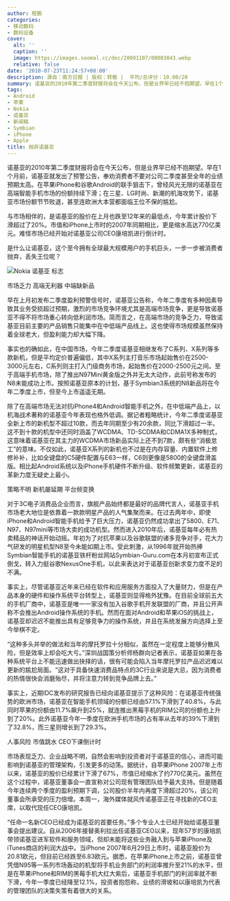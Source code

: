 ```yaml
---
author: 程鹏
categories:
- 移动数码
- 数码设备
cover:
  alt: ''
  caption: ''
  image: https://images.soomal.cc/doc/20091107/00003043.webp
  relative: false
date: '2010-07-23T11:24:57+08:00'
description: 源自：南方日报 | 版权：转载 |  平均/总评分：10.00/20
summary: 诺基亚的2010年第二季度财报将会在今天公布，但是业界早已经不抱期望。早在1个月前，诺基亚就发出了预警公告，奉劝消费者不要对公司二季度甚至全年的业绩预期太高。在苹果iPhone和谷歌Android的联手狙击下，曾经风光无限的诺基亚在高端智能手机市场的份额持续下滑；在三星、LG时尚、新潮的机海攻势下，诺基亚市场份额节节败退，甚至连欧洲大本营都面临王位不保的尴尬
tags:
- Android
- 苹果
- Nokia
- 诺基亚
- 新闻稿
- Symbian
- iPhone
- Apple
title: 抛弃诺基亚
---
```


诺基亚的2010年第二季度财报将会在今天公布，但是业界早已经不抱期望。早在1个月前，诺基亚就发出了预警公告，奉劝消费者不要对公司二季度甚至全年的业绩预期太高。在苹果iPhone和谷歌Android的联手狙击下，曾经风光无限的诺基亚在高端智能手机市场的份额持续下滑；在三星、LG时尚、新潮的机海攻势下，诺基亚市场份额节节败退，甚至连欧洲大本营都面临王位不保的尴尬。



与市场相伴的，是诺基亚的股价在上月也跌至12年来的最低点，今年累计股价下滑超过了20%。市值和iPhone上市时的2007年同期相比，更是缩水高达770亿美元。难怪市场已经开始对诺基亚公司CEO康培凯进行倒计时。



是什么让诺基亚，这个至今拥有全球最大规模用户的手机巨头，一步一步被消费者抛弃，丢失王位呢？



![Nokia 诺基亚 标志](https://images.soomal.cc/doc/20091107/00003043.webp)



市场乏力 高端无利器 中端缺新品



早在上月初发布二季度盈利预警信号时，诺基亚公告称，今年二季度有多种因素导致其业务受损超过预期，激烈的市场竞争环境尤其是高端市场竞争，更是导致诺基亚不得不将市场重心转向低利润市场。简而言之，在高端市场的竞争乏力，导致诺基亚目前主要的产品销售只能集中在中低端产品线上。这也使得市场规模虽然保持着全球老大，但盈利能力却大幅下降。



事实也的确如此，在中国市场，今年二季度诺基亚相继发布了C系列、X系列等多款新机，但是平均定价普遍偏低，其中X系列主打音乐市场起始售价在2500-3000元左右，C系列则主打入门级商务市场，起始售价在2000-2500元之间。至于高端手机市场，除了推出N97Mini黄金版之外并无太大动作，此前号称发布的N8未能成功上市。按照诺基亚原本的计划，基于Symbian3系统的N8新品将在今年二季度上市，但至今上市遥遥无期。



除了在高端市场无法对抗iPhone4和Android智能手机之外，在中低端产品上，以机海战术著称的诺基亚今年表现也格外低调。据记者粗略统计，今年二季度诺基亚全新上市的新机型不超过10款，而去年同期至少有20余款，同比下滑超过一半。这不到十款的机型中还同时涵盖了WCDMA、TD-SCDMA和CDMA1X多种制式，这意味着诺基亚在其主力的WCDMA市场新品实际上还不到7款，颇有些“消极怠工”的意味。不仅如此，诺基亚X系列的新机也不过是在内存容量、内置软件上修修补补，比如全键盘的C5硬件配置与E63一样，C6则更像是5800的全键盘滑盖版。相比起Android系统以及iPhone手机硬件不断升级、软件频繁更新，诺基亚的革新力度无疑史上最小。



策略不明 新机屡延期 平台频变换



对于3C电子消费品企业而言，旗舰产品始终都是最好的品牌代言人，诺基亚手机市场老大地位是依靠着一款款明星产品的人气集聚而来。在过去两年中，即使iPhone和Android智能手机给予了巨大压力，诺基亚仍然成功拿出了5800、E71、N97、N97mini等市场大卖的成功机型。然而进入2010年后，诺基亚每年必有热卖精品的神话开始动摇。年初为了对抗苹果以及谷歌联盟的诸多竞争对手，花大力气研发的明星机型N8至今未能如期上市。受此刺激，从1996年就开始热捧Symbian智能手机的诺基亚铁杆粉丝网站Symbian-Guru.com在本月初宣布正式倒戈，转入力挺谷歌NexusOne手机，以此来表达对于诺基亚创新求变力度不足的不满。



事实上，尽管诺基亚近年来已经在软件和应用服务方面投入了大量财力，但是在产品本身的硬件和操作系统平台转型上，诺基亚则显得格外犹豫。在目前全球前五大的手机厂商中，诺基亚是唯一一家没有加入谷歌手机开发联盟的厂商，并且公开声称不会推出Android操作系统的手机。然而在面对Android和苹果iOS的挑战上，诺基亚却迟迟不能推出具有足够竞争力的操作系统，并且在系统发展方向选择上至今举棋不定。



“这种多头并举的做法和当年的摩托罗拉十分相似，虽然在一定程度上能够分散风险，但是效率上却会吃大亏。”深圳战国策分析师杨群向记者表示，诺基亚如果在各种系统平台上不能迅速做出抉择的话，很有可能会陷入当年摩托罗拉产品迟迟难以更新的尴尬局面。“这对于具备快速消费品特点的3C行业来说是大忌，因为消费者的热情很快会消磨殆尽，并将注意力转到竞争品牌上去。”



事实上，近期IDC发布的研究报告已经向诺基亚提示了这种风险：在诺基亚传统强势的欧洲市场，诺基亚在智能手机领域的份额已经由57.1%下滑到了40.8%，与此同时苹果的份额由11.7%飙升到25%，就连推出黑莓手机的RIM公司的份额也上升到了20%。此外诺基亚今年一季度在欧洲手机市场的占有率从去年的39%下滑到了32.8%，而三星则增长到了29.3%。



人事风险 市值跳水 CEO下课倒计时



市场表现乏力、企业战略不明，自然会影响到投资者对于诺基亚的信心，进而可能影响到诺基亚的管理架构，引发更多的动荡。据统计，自苹果iPhone 
2007年上市以来，诺基亚的股价已经累计下滑了67%，市值已经缩水了约770亿美元。虽然在这个过程中，诺基亚董事会一直宣称对公司现有管理团队给予最大支持。但是随着今年连续两个季度的盈利预期下调，公司股价半年内再度下滑超过20%，该公司董事会所承受的压力倍增。本周一，海外媒体就风传诺基亚正在寻找新的CEO主席，以取代现任CEO康培凯。



“任命一名新CEO已经成为诺基亚的首要任务。”多个专业人士已经开始给诺基亚董事会提出建议。自从2006年接替奥利拉出任诺基亚CEO以来，现年57岁的康培凯带领诺基亚进军软件和服务领域，但却未能将这些业务融入到与苹果iPhone及iTunes商店的利润大战中。当iPhone 
2007年6月29日上市时，诺基亚股价为20.81欧元，但目前已经跌至6.83欧元。据悉，在苹果iPhone上市之前，诺基亚曾凭借N95等一系列市场轰动的机型将手机业务部门的利润率推升至21%的水平，但是在苹果iPhone和RIM的黑莓手机大红大紫后，诺基亚手机部门的利润率就不断下滑，今年一季度已经降至12.1%，投资者抱怨称，业绩的滑坡和以康培凯为代表的管理团队的决策失策有着很大的关系。